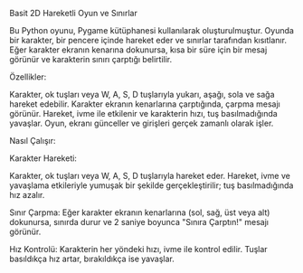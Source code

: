 Basit 2D Hareketli Oyun ve Sınırlar

Bu Python oyunu, Pygame kütüphanesi kullanılarak oluşturulmuştur. Oyunda bir karakter, bir pencere içinde hareket eder ve sınırlar tarafından kısıtlanır. Eğer karakter ekranın kenarına dokunursa, kısa bir süre için bir mesaj görünür ve karakterin sınırı çarptığı belirtilir.

Özellikler:

Karakter, ok tuşları veya W, A, S, D tuşlarıyla yukarı, aşağı, sola ve sağa hareket edebilir.
Karakter ekranın kenarlarına çarptığında, çarpma mesajı görünür.
Hareket, ivme ile etkilenir ve karakterin hızı, tuş basılmadığında yavaşlar.
Oyun, ekranı günceller ve girişleri gerçek zamanlı olarak işler.

Nasıl Çalışır:

Karakter Hareketi:

Karakter, ok tuşları veya W, A, S, D tuşlarıyla hareket eder.
Hareket, ivme ve yavaşlama etkileriyle yumuşak bir şekilde gerçekleştirilir; tuş basılmadığında hız azalır.

Sınır Çarpma:
Eğer karakter ekranın kenarlarına (sol, sağ, üst veya alt) dokunursa, sınırda durur ve 2 saniye boyunca "Sınıra Çarptın!" mesajı görünür.

Hız Kontrolü:
Karakterin her yöndeki hızı, ivme ile kontrol edilir. Tuşlar basıldıkça hız artar, bırakıldıkça ise yavaşlar.
